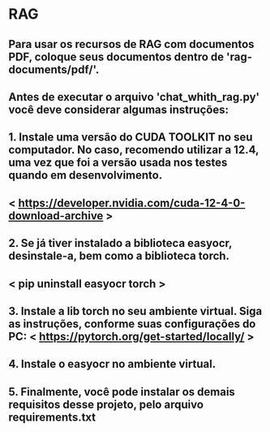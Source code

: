 # RAG
## Para usar os recursos de RAG com documentos PDF, coloque seus documentos dentro de 'rag-documents/pdf/'. 
## Antes de executar o arquivo 'chat_whith_rag.py' você deve considerar algumas instruções:
## 1. Instale uma versão do CUDA TOOLKIT no seu computador. No caso, recomendo utilizar a 12.4, uma vez que foi a versão usada nos testes quando em desenvolvimento.
## < https://developer.nvidia.com/cuda-12-4-0-download-archive >
## 2. Se já tiver instalado a biblioteca easyocr, desinstale-a, bem como a biblioteca torch.
## < pip uninstall easyocr torch >
## 3. Instale a lib torch no seu ambiente virtual. Siga as instruções, conforme suas configurações do PC: < https://pytorch.org/get-started/locally/ >
## 4. Instale o easyocr no ambiente virtual.
## 5. Finalmente, você pode instalar os demais requisitos desse projeto, pelo arquivo requirements.txt
